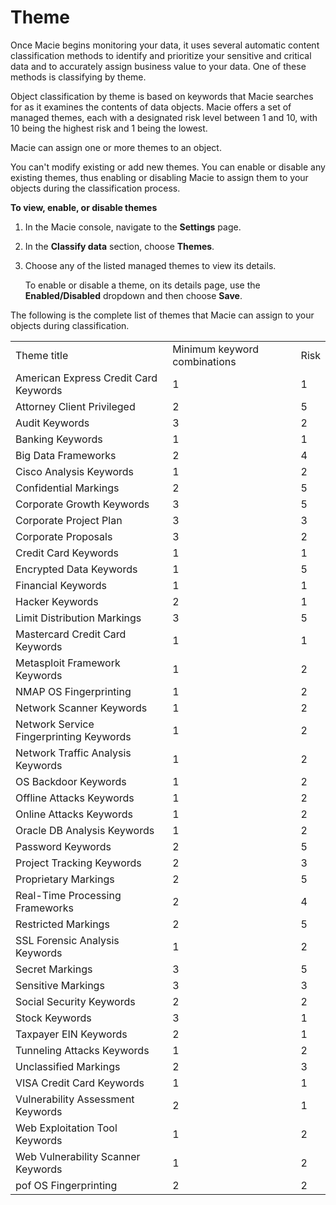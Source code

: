 # Theme<a name="macie-classify-objects-theme"></a>

Once Macie begins monitoring your data, it uses several automatic content classification methods to identify and prioritize your sensitive and critical data and to accurately assign business value to your data\. One of these methods is classifying by theme\.

Object classification by theme is based on keywords that Macie searches for as it examines the contents of data objects\. Macie offers a set of managed themes, each with a designated risk level between 1 and 10, with 10 being the highest risk and 1 being the lowest\.

Macie can assign one or more themes to an object\.

You can't modify existing or add new themes\. You can enable or disable any existing themes, thus enabling or disabling Macie to assign them to your objects during the classification process\.<a name="enable-disable-themes"></a>

**To view, enable, or disable themes**

1. In the Macie console, navigate to the **Settings** page\.

1. In the **Classify data** section, choose **Themes**\.

1. Choose any of the listed managed themes to view its details\.

   To enable or disable a theme, on its details page, use the **Enabled/Disabled** dropdown and then choose **Save**\.

The following is the complete list of themes that Macie can assign to your objects during classification\.


|  |  |  | 
| --- |--- |--- |
| Theme title  | Minimum keyword combinations | Risk | 
| American Express Credit Card Keywords | 1 | 1 | 
| Attorney Client Privileged | 2 | 5 | 
| Audit Keywords | 3 | 2 | 
| Banking Keywords | 1 | 1 | 
| Big Data Frameworks | 2 | 4 | 
| Cisco Analysis Keywords | 1 | 2 | 
| Confidential Markings | 2 | 5 | 
| Corporate Growth Keywords | 3 | 5 | 
| Corporate Project Plan | 3 | 3 | 
| Corporate Proposals | 3 | 2 | 
| Credit Card Keywords | 1 | 1 | 
| Encrypted Data Keywords | 1 | 5 | 
| Financial Keywords | 1 | 1 | 
| Hacker Keywords | 2 | 1 | 
| Limit Distribution Markings | 3 | 5 | 
| Mastercard Credit Card Keywords | 1 | 1 | 
| Metasploit Framework Keywords | 1 | 2 | 
| NMAP OS Fingerprinting | 1 | 2 | 
| Network Scanner Keywords | 1 | 2 | 
| Network Service Fingerprinting Keywords | 1 | 2 | 
| Network Traffic Analysis Keywords | 1 | 2 | 
| OS Backdoor Keywords | 1 | 2 | 
| Offline Attacks Keywords | 1 | 2 | 
| Online Attacks Keywords | 1 | 2 | 
| Oracle DB Analysis Keywords | 1 | 2 | 
| Password Keywords | 2 | 5 | 
| Project Tracking Keywords | 2 | 3 | 
| Proprietary Markings | 2 | 5 | 
| Real\-Time Processing Frameworks | 2 | 4 | 
| Restricted Markings | 2 | 5 | 
| SSL Forensic Analysis Keywords | 1 | 2 | 
| Secret Markings | 3 | 5 | 
| Sensitive Markings | 3 | 3 | 
| Social Security Keywords | 2 | 2 | 
| Stock Keywords | 3 | 1 | 
| Taxpayer EIN Keywords | 2 | 1 | 
| Tunneling Attacks Keywords | 1 | 2 | 
| Unclassified Markings | 2 | 3 | 
| VISA Credit Card Keywords | 1 | 1 | 
| Vulnerability Assessment Keywords | 2 | 1 | 
| Web Exploitation Tool Keywords | 1 | 2 | 
| Web Vulnerability Scanner Keywords | 1 | 2 | 
| pof OS Fingerprinting | 2 | 2 | 